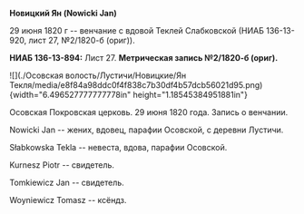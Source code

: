 **Новицкий Ян (Nowicki Jan)**

29 июня 1820 г -- венчание с вдовой Теклей Слабковской (НИАБ 136-13-920,
лист 27, №2/1820-б (ориг)).

**НИАБ 136-13-894:** Лист 27. **Метрическая запись №2/1820-б (ориг).**

![](./Осовская волость/Лустичи/Новицкие/Ян Текля/media/e8f84a98ddc0f4f838c7b30df4b57dcb56021d95.png){width="6.496527777777778in"
height="1.18545384951881in"}

Осовская Покровская церковь. 29 июня 1820 года. Запись о венчании.

Nowicki Jan -- жених, вдовец, парафии Осовской, с деревни Лустичи.

Słabkowska Tekla -- невеста, вдова, парафии Осовской.

Kurnesz Piotr -- свидетель.

Tomkiewicz Jan -- свидетель.

Woyniewicz Tomasz -- ксёндз.
